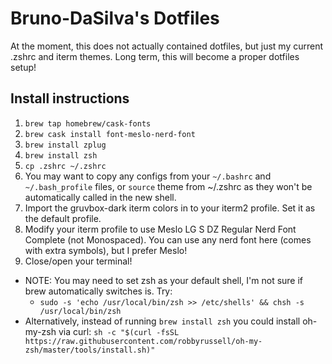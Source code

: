 # Bruno-DaSilva's Dotfiles

At the moment, this does not actually contained dotfiles, but just my current .zshrc and iterm themes. Long term, this will become a proper dotfiles setup!

## Install instructions
1. `brew tap homebrew/cask-fonts`
2. `brew cask install font-meslo-nerd-font`
3. `brew install zplug`
4. `brew install zsh`
5. `cp .zshrc ~/.zshrc`
6. You may want to copy any configs from your `~/.bashrc` and `~/.bash_profile` files, or `source` theme from ~/.zshrc as they won't be automatically called in the new shell.
7. Import the gruvbox-dark iterm colors in to your iterm2 profile. Set it as the default profile.
8. Modify your iterm profile to use Meslo LG S DZ Regular Nerd Font Complete (not Monospaced). You can use any nerd font here (comes with extra symbols), but I prefer Meslo!
9. Close/open your terminal!

* NOTE: You may need to set zsh as your default shell, I'm not sure if brew automatically switches is. Try:
  * `sudo -s 'echo /usr/local/bin/zsh >> /etc/shells' && chsh -s /usr/local/bin/zsh`
* Alternatively, instead of running `brew install zsh` you could install oh-my-zsh via curl: `sh -c "$(curl -fsSL https://raw.githubusercontent.com/robbyrussell/oh-my-zsh/master/tools/install.sh)"`
